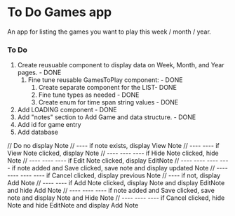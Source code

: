 # To Do Games app

An app for listing the games you want to play this week / month / year.

### To Do

1. Create reusuable component to display data on Week, Month, and Year pages. - DONE
   1. Fine tune reusable GamesToPlay component: - DONE
      1. Create separate component for the LIST- DONE
      1. Fine tune types as needed - DONE
      1. Create enum for time span string values - DONE
1. Add LOADING component - DONE
1. Add "notes" section to Add Game and data structure. - DONE
1. Add id for game entry
1. Add database

// Do no display Note
// ---- if note exists, display View Note
// ---- ---- if View Note clicked, display Note
// ---- ---- ---- if Hide Note clicked, hide Note
// ---- ---- ---- if Edit Note clicked, display EditNote
// ---- ---- ---- ---- if note added and Save clicked, save note and display updated Note
// ---- ---- ---- ---- if Cancel clicked, display previous Note
// ---- if not, display Add Note
// ---- ---- if Add Note clicked, display Note and display EditNote and hide Add Note
// ---- ---- ---- if note added and Save clicked, save note and display Note and Hide Note
// ---- ---- ---- if Cancel clicked, hide Note and hide EditNote and display Add Note
